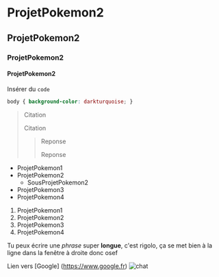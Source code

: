# ProjetPokemon2 
## ProjetPokemon2
### ProjetPokemon2
#### ProjetPokemon2

Insérer du `code`
```css
body { background-color: darkturquoise; }
```

> Citation
> 
> Citation
> > Reponse
> > 
> > Reponse

* ProjetPokemon1
* ProjetPokemon2
    * SousProjetPokemon2
* ProjetPokemon3
* ProjetPokemon4

1. ProjetPokemon1
2. ProjetPokemon2
3. ProjetPokemon3
4. ProjetPokemon4

Tu peux écrire une *phrase* super **longue**, c'est rigolo, ça se met bien à la ligne dans la fenêtre à droite donc osef

Lien vers [Google] (https://www.google.fr)
![chat](https://www.google.fr/imgres?imgurl=https%3A%2F%2Fwww.wired.com%2Fwp-content%2Fuploads%2F2014%2F10%2Fcat-ft.jpg&imgrefurl=https%3A%2F%2Fwww.wired.com%2F2014%2F10%2Fcat-thinks-youre-huge-unpredictable-ape%2F&docid=oMAmMDguHuKhPM&tbnid=c89zppheaYjwvM%3A&vet=10ahUKEwjJu__OxoDTAhWEWRQKHYsjDAgQMwh9KEUwRQ..i&w=660&h=330&hl=fr&bih=678&biw=1364&q=cat&ved=0ahUKEwjJu__OxoDTAhWEWRQKHYsjDAgQMwh9KEUwRQ&iact=mrc&uact=8)
